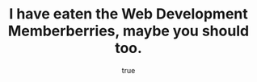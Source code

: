 ---
id: "e58a6cbf-65b8-4fa0-b8da-b286a6410e2c"
order: "HIGH"
slug: "/developers/"

author:
    - name: "Nick 'Duffman' Galante"
      email: "CTHULHU@pPARCTURUS.xyz"
      github: "nicholasgalante1997"
      avatar: "https://avatars.githubusercontent.com/u/12345678?v=4"
      nickname:
        - 'Duffman'
        - 'Cthulhu'
      
title: "I have eaten the Web Development Memberberries, maybe you should too."
description: "Do you remember 2003? I sure don't."

category: Web Development
archCategory: Technology

releaseDate: "11/14/2024"
estimatedReadingTime: "8 minutes"

media:
  - source: https://raw.githubusercontent.com/nicholasgalante1997/Arcturus/refs/heads/main/apps/web/public/assets/doodles.jpg
    alt: "Doodles"
    aspectRatio: "16 / 9"

genres:
  - Web Development
  - Javascript
  - HTML5
  - CSS
---